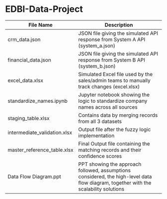 # EDBI-Data-Project

| File Name                     | Description                                                                                                                              | 
|-------------------------------|------------------------------------------------------------------------------------------------------------------------------------------|
| crm_data.json                 | JSON file giving the simulated API response from System A API (system_a.json)                                                            |
| financial_data.json           | JSON file giving the simulated API response from System B API (system_b.json)                                                            |
| excel_data.xlsx               | Simulated Excel file used by the sales/admin teams to manually track changes (excel.xlsx)                                                |
| standardize_names.ipynb       | Jupyter notebook showing the logic to standardize company names across all sources                                                       |
| staging_table.xlsx            | Contains data by merging records from all 3 datasets                                                                                     |
| intermediate_validation.xlsx  | Output file after the fuzzy logic implementation                                                                                         |
| master_reference_table.xlsx   | Final Output file containing the matching records and their confidence scores                                                            |
| Data Flow Diagram.ppt         | PPT showing the approach followed, assumptions considered, the high-level data flow diagram, together with the scalability solutions     | 


